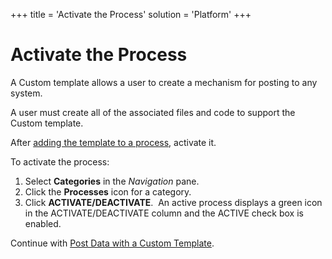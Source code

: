 +++
title = 'Activate the Process'
solution = 'Platform'
+++

# Activate the Process

A Custom template allows a user to create a mechanism for posting to any
system.

A user must create all of the associated files and code to support the
Custom template.

After [adding the template to a
process](Add_the_Custom_Template_to_a_Process.htm), activate it.

To activate the process:

1.  Select **Categories** in the *Navigation* pane.
2.  Click the **Processes** icon for a category.
3.  Click **ACTIVATE/DEACTIVATE**.  An active process displays a green
    icon in the ACTIVATE/DEACTIVATE column and the ACTIVE check box is
    enabled.

Continue with [Post Data with a Custom
Template](Post_Data_Custom_Template.htm).

